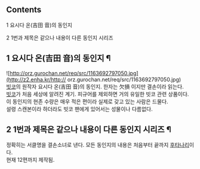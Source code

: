 ## Contents

    

1 요시다 온(吉田 音)의 동인지

2 1번과 제목은 같으나 내용이 다른 동인지 시리즈

## 1 요시다 온(吉田 音)의 동인지 ¶

![http://orz.gurochan.net/req/src/1163692797050.jpg](http://z2.enha.kr/http://
orz.gurochan.net/req/src/1163692797050.jpg)  
[빗코](%EB%B9%97%EC%BD%94.md)의 원작자 요시다 온(吉田 音)의 동인지. 한자는 欠損 이지만 결손이라 읽는다.  
[빗코](%EB%B9%97%EC%BD%94.md)가 처음 세상에 알려진 계기. 피규어를 제외하면 거의 유일한 빗코 관련 상품이다.  
이 동인지의 현존 수량은 매우 적은 편이라 실제로 갖고 있는 사람은 드물다.  
설령 스캔본이라 하더라도 빗코 팬에게 있어서는 성물이나 다름없다.

  

## 2 1번과 제목은 같으나 내용이 다른 동인지 시리즈 ¶

정확히는 서클명을 결손소녀로 낸다. 모든 동인지의 내용은 처음부터 끝까지
[후타나리](%ED%9B%84%ED%83%80%EB%82%98%EB%A6%AC.md)이다.  
현재 12편까지 제작됨.

